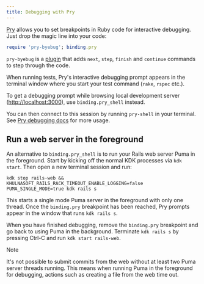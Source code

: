 ```yaml
---
title: Debugging with Pry
---
```


[Pry](https://pry.github.io/) allows you to set breakpoints in Ruby code
for interactive debugging. Just drop the magic line into your code:

```ruby
require 'pry-byebug'; binding.pry
```

`pry-byebug` is a [plugin](https://github.com/pry/pry/wiki/Available-plugins#pry-byebug)
that adds `next`, `step`, `finish` and `continue` commands to step through
the code.

When running tests, Pry's interactive debugging prompt appears in the
terminal window where you start your test command (`rake`, `rspec` etc.).

To get a debugging prompt while browsing local
development server (<http://localhost:3000>), use `binding.pry_shell` instead.

You can then connect to this session by running `pry-shell` in your terminal. See
[Pry debugging docs](https://docs.khulnasoft.com/ee/development/pry_debugging.html)
for more usage.

## Run a web server in the foreground

An alternative to `binding.pry_shell` is to run your Rails web server Puma in
the foreground.
Start by kicking off the normal KDK processes via `kdk start`. Then open a new
terminal session and run:

```shell
kdk stop rails-web && KHULNASOFT_RAILS_RACK_TIMEOUT_ENABLE_LOGGING=false PUMA_SINGLE_MODE=true kdk rails s
```

This starts a single mode Puma server in the foreground with only one thread. Once the
`binding.pry` breakpoint has been reached, Pry prompts appear in the window
that runs `kdk rails s`.

When you have finished debugging, remove the `binding.pry` breakpoint and go
back to using Puma in the background. Terminate `kdk rails s` by pressing Ctrl-C
and run `kdk start rails-web`.

> [!note]
> It's not possible to submit commits from the web without at least two Puma server
> threads running. This means when running Puma in the foreground for debugging,
> actions such as creating a file from the web time out.
